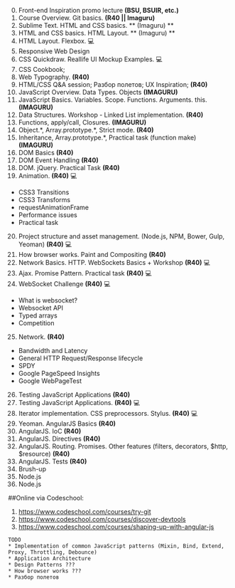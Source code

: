 0. Front-end Inspiration promo lecture **(BSU, BSUIR, etc.)**
1. Course Overview. Git basics. **(R40 || Imaguru)**
2. Sublime Text. HTML and CSS basics. ** (Imaguru) **
3. HTML and CSS basics. HTML Layout. ** (Imaguru) **
4. HTML Layout. Flexbox. :computer: 
5. Responsive Web Design
6. CSS Quickdraw. Reallife UI Mockup Examples. :computer: 
7. CSS Cookbook;
8. Web Typography. **(R40)** 
9. HTML/CSS Q&A session; Разбор полетов; UX Inspiration; **(R40)**
10. JavaScript Overview. Data Types. Objects **(IMAGURU)**
11. JavaScript Basics. Variables. Scope. Functions. Arguments. this. **(IMAGURU)**
12. Data Structures. Workshop - Linked List implementation. **(R40)**
13. Functions, apply/call, Closures. **(IMAGURU)**
14. Object.\*, Array.prototype.\*, Strict mode. **(R40)**
15. Inheritance, Array.prototype.\*, Practical task (function make) **(IMAGURU)**
16. DOM Basics **(R40)**
17. DOM Event Handling **(R40)**
18. DOM. jQuery. Practical Task **(R40)**
19. Animation.  **(R40)** :computer: 
   * CSS3 Transitions
   * CSS3 Transforms
   * requestAnimationFrame
   * Performance issues
   * Practical task
20. Project structure and asset management. (Node.js, NPM, Bower, Gulp, Yeoman) **(R40)** :computer:
21. How browser works. Paint and Compositing **(R40)** 
22. Network Basics. HTTP. WebSockets Basics + Workshop **(R40)** :computer: 
23. Ajax. Promise Pattern. Practical task **(R40)** :computer: 
24. WebSocket Challenge **(R40)** :computer: 
   * What is websocket?
   * Websocket API
   * Typed arrays
   * Сompetition
25. Network. **(R40)**
   * Bandwidth and Latency
   * General HTTP Request/Response lifecycle
   * SPDY
   * Google PageSpeed Insights
   * Google WebPageTest
26. Testing JavaScript Applications **(R40)**
27. Testing JavaScript Applications. **(R40)** :computer: 
28. Iterator implementation. CSS preprocessors. Stylus. **(R40)** :computer:
29. Yeoman. AngularJS Basics **(R40)**
30. AngularJS. IoC **(R40)**
31. AngularJS. Directives **(R40)**
32. AngularJS. Routing. Promises. Other features (filters, decorators, $http, $resource) **(R40)**
33. AngularJS. Tests **(R40)**
34. Brush-up
35. Node.js
36. Node.js

##Online via Codeschool:
1. https://www.codeschool.com/courses/try-git
2. https://www.codeschool.com/courses/discover-devtools
3. https://www.codeschool.com/courses/shaping-up-with-angular-js

```
TODO
* Implementation of common JavaScript patterns (Mixin, Bind, Extend, Proxy, Throttling, Debounce)
* Application Architecture
* Design Patterns ???
* How browser works ???
* Разбор полетов
```